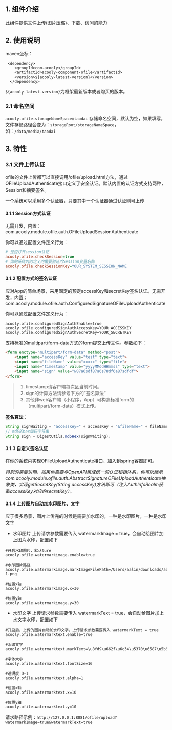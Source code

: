 <!-- title: 文件上传组件   -->
<!-- type: infrastructure -->
<!-- author: kule,qiubo -->
## 1. 组件介绍

此组件提供文件上传(图片压缩)、下载、访问的能力

## 2. 使用说明

maven坐标：

     <dependency>
        <groupId>com.acooly</groupId>
        <artifactId>acooly-component-ofile</artifactId>
        <version>${acooly-latest-version}</version>
      </dependency>

`${acooly-latest-version}`为框架最新版本或者购买的版本。

### 2.1 命名空间
 
 `acooly.ofile.storageNameSpace=taodai` 存储命名空间，默认为空，如果填写，文件存储路径会变为：`storageRoot/storageNameSpace`，如：`/data/media/taodai`


## 3. 特性

### 3.1 文件上传认证

ofile的文件上传都可以直接调用/ofile/upload.html方法，通过OFileUploadAuthenticate接口定义了安全认证。默认内置的认证方式支持两种，Session和摘要签名。

一个系统可以采用多个认证器，只要其中一个认证器通过认证则可上传

#### 3.1.1 Session方式认证
无需开发，内置：com.acooly.module.ofile.auth.OFileUploadSessionAuthenticate

你可以通过配置文件定义行为：

```ini
# 是否打开session认证
acooly.ofile.checkSession=true
# 你的系统内的定义的需要验证的Session变量名称
acooly.ofile.checkSessionKey=YOUR_SYSTEM_SESSION_NAME
```
#### 3.1.2 配置方式的签名认证

应对App的简单场景，采用固定的预定accessKey和secretKey签名认证。无需开发，内置：com.acooly.module.ofile.auth.ConfiguredSignatureOFileUploadAuthenticate

你可以通过配置文件定义行为：

```
acooly.ofile.configuredSignAuthEnable=true
acooly.ofile.configuredSignAuthAccessKey=YOUR_ACCESSKEY
acooly.ofile.configuredSignAuthSecretKey=YOUR_SECRETKEY
```

支持标准的multipart/form-data方式的form提交上传文件。参数如下：

```html
<form enctype="multipart/form-data" method="post">
    <input name="accessKey" value="test" type="text">
    <input name="fileName" value="xxxxx" type="file">
    <input name="timestamp" value="yyyyMMddHHmmss" type="text">
    <input name="sign" value="w87a6sdf87a6s78df6a87sdfdf">
</form>
```

>1. timestamp请客户端每次区当前时间。
>2. sign的计算方法请参考下方的”签名算法“
>3. 其他非web客户端（小程序，App）可构造标准form的（multipart/form-data）模式上传。

**签名算法**：

 ```java
String signWaiting = "accessKey=" + accessKey + "&fileName=" + fileName + "&timestamp=" + timestamp + secretKey;
// md5的hex编码字符串
String sign = DigestUtils.md5Hex(signWaiting);
 ```


#### 3.1.3 自定义签名认证

在你的系统内实现OFileUploadAuthenticate接口，加入到spring容器即可。

*特别的需要说明，如果你需要与OpenAPI集成统一的认证秘钥体系，你可以继承com.acooly.module.ofile.auth.AbstractSignatureOFileUploadAuthenticate抽象类，实现getSecretKey(String accessKey)方法即可（注入AuthInfoRealm获取accessKey对应的secretKey）。*

#### 3.1.4 上传图片自动加水印图片、文字

应于很多场景，图片上传完的时候是需要加水印的，一种是水印图片，一种是水印文字

* 水印图片 上传请求参数需要传入 watermarkImage = true，会自动给图片加上图片水印，配置如下

```
#开启水印图片，默认ture
acooly.ofile.watermarkimage.enable=true

#水印图片路径
acooly.ofile.watermarkimage.markImageFilePath=/Users/aalin/downloads/about-1.png

#位置x轴
acooly.ofile.watermarkimage.x=30

#位置y轴
acooly.ofile.watermarkimage.y=30
```

* 水印文字 上传请求参数需要传入 watermarkText = true，会自动给图片加上水文字水印，配置如下

```
#开启后，上传的图片自动加水印文字，上传请求参数需要传入 watermarkText = true
acooly.ofile.watermarktext.enable=true

#水印文字
acooly.ofile.watermarktext.markText=\u8fd9\u662f\u6c34\u5370\u6587\u5b57

#字体大小
acooly.ofile.watermarktext.fontSize=16

#透明度 0-1
acooly.ofile.watermarktext.alpha=1

#位置x轴
acooly.ofile.watermarktext.x=10

#位置y轴
acooly.ofile.watermarktext.y=10
```

请求路径示例：`http://127.0.0.1:8081/ofile/upload?watermarkImage=true&watermarkText=true`